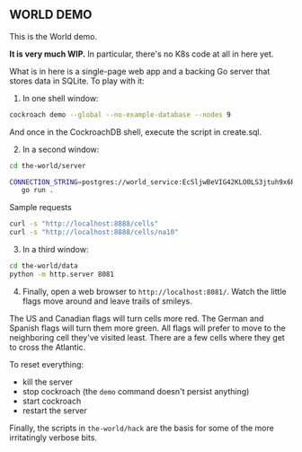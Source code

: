 ## WORLD DEMO

This is the World demo.

**It is very much WIP.** In particular, there's no K8s code at all in here
yet.

What is in here is a single-page web app and a backing Go server that stores
data in SQLite. To play with it:

1. In one shell window:

``` sh
cockroach demo --global --no-example-database --nodes 9
```

And once in the CockroachDB shell, execute the script in create.sql.

2. In a second window:

``` sh
cd the-world/server

CONNECTION_STRING=postgres://world_service:EcSljwBeVIG42KLO0LS3jtuh9x6RMcOBZEWFSk@localhost:26257/the_world?sslmode=allow \
   go run .
```

Sample requests

``` sh
curl -s "http://localhost:8888/cells"
curl -s "http://localhost:8888/cells/na10"
```

3. In a third window:

``` sh
cd the-world/data
python -m http.server 8081
```

4. Finally, open a web browser to `http://localhost:8081/`. Watch the little
   flags move around and leave trails of smileys.

The US and Canadian flags will turn cells more red. The German and Spanish
flags will turn them more green. All flags will prefer to move to the
neighboring cell they've visited least. There are a few cells where they get
to cross the Atlantic.

To reset everything:

- kill the server
- stop cockroach (the `demo` command doesn't persist anything)
- start cockroach
- restart the server

Finally, the scripts in `the-world/hack` are the basis for some of the more
irritatingly verbose bits.
